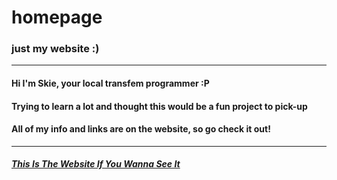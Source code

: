 # homepage
### just my website :)
---
#### Hi I'm Skie, your local transfem programmer :P
#### Trying to learn a lot and thought this would be a fun project to pick-up
#### All of my info and links are on the website, so go check it out!
---
##### [This Is The Website If You Wanna See It](https://skie3e.github.io/homepage)
